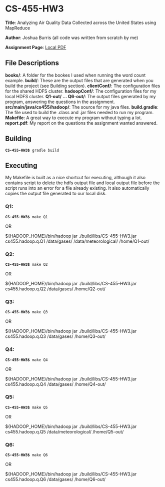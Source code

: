 # CS-455-HW3
**Title**: Analyzing Air Quality Data Collected across the United States using MapReduce

**Author**: Joshua Burris (all code was written from scratch by me)

**Assignment Page**: [Local PDF](CS455-Spring20-HW3-PC.pdf)

## File Descriptions

   **books/**: A folder for the bookes I used when running the word count example.
   **build/**: These are the output files that are generated when you build the project (see Building section).
   **clientConf/**: The configuration files for the shared HDFS cluster.
   **hadoopConf/**: The configuration files for my local HDFS cluster.
   **Q1-out/ ... Q6-out/**: The output files generated by my program, answering the questions in the assignment.
   **src/main/java/cs455/hadoop/**: The source for my java files.
   **build.gradle**: The file used to build the .class and .jar files needed to run my program.
   **Makefile**: A great way to execute my program without typing a lot.
   **report.pdf**: My report on the questions the assignment wanted answered.

## Building

<code>**CS-455-HW3$** gradle build</code>

## Executing

My Makefile is built as a nice shortcut for executing, although it also contains script to delete the hdfs output file and local output file before the script runs into an error for a file already existing. It also automatically copies the output file generated to our local disk.

### Q1:

<code>**CS-455-HW3$** make Q1</code>

OR

${HADOOP_HOME}/bin/hadoop jar ./build/libs/CS-455-HW3.jar cs455.hadoop.q.Q1 /data/gases/ /data/meteorological/ /home/Q1-out/

### Q2:

<code>**CS-455-HW3$** make Q2</code>

OR

${HADOOP_HOME}/bin/hadoop jar ./build/libs/CS-455-HW3.jar cs455.hadoop.q.Q2 /data/gases/ /home/Q2-out/

### Q3:

<code>**CS-455-HW3$** make Q3</code>

OR

${HADOOP_HOME}/bin/hadoop jar ./build/libs/CS-455-HW3.jar cs455.hadoop.q.Q3 /data/gases/ /home/Q3-out/

### Q4:

<code>**CS-455-HW3$** make Q4</code>

OR

${HADOOP_HOME}/bin/hadoop jar ./build/libs/CS-455-HW3.jar cs455.hadoop.q.Q4 /data/gases/ /home/Q4-out/

### Q5:

<code>**CS-455-HW3$** make Q5</code>

OR

${HADOOP_HOME}/bin/hadoop jar ./build/libs/CS-455-HW3.jar cs455.hadoop.q.Q5 /data/meteorological/ /home/Q5-out/

### Q6:

<code>**CS-455-HW3$** make Q6</code>

OR

${HADOOP_HOME}/bin/hadoop jar ./build/libs/CS-455-HW3.jar cs455.hadoop.q.Q6 /data/gases/ /home/Q6-out/
